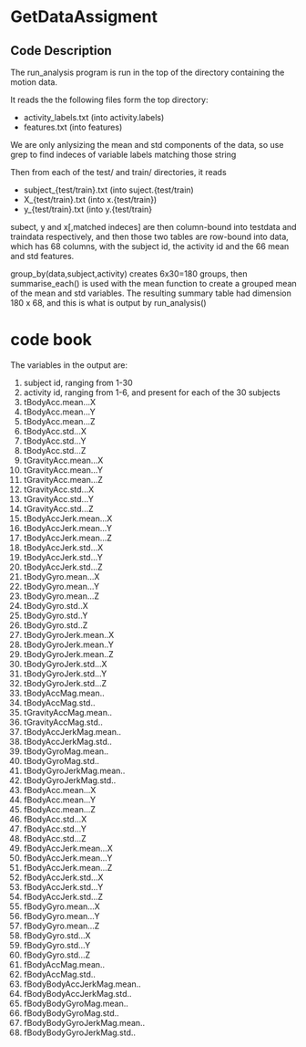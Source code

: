 # GetDataAssigment


## Code Description

The run_analysis program is run in the top of the directory containing the
motion data.

It reads the the following files form the top directory:

* activity_labels.txt (into activity.labels)
* features.txt (into features)

We are only anlysizing the mean and std components of the data, so use grep
to find indeces of variable labels matching those string

Then from each of the test/ and train/ directories, it reads

* subject_{test/train}.txt (into suject.{test/train)
* X_{test/train}.txt (into x.{test/train})
* y_{test/train}.txt (into y.{test/train}

subect, y and x[,matched indeces] are then column-bound into testdata and traindata respectively,
and then those two tables are row-bound into data, which has 68 columns, with the subject id, the activity id
and the 66 mean and std features.

group_by(data,subject,activity) creates 6x30=180 groups, then
summarise_each() is used with the mean function to create a  grouped mean of the mean and std variables. The resulting
summary table had dimension 180 x 68, and this is what is output by run_analysis()

# code book

The variables in the output are:
1. subject id, ranging from 1-30
2. activity id, ranging from 1-6, and present for each of the 30 subjects
3. tBodyAcc.mean...X
4. tBodyAcc.mean...Y
5. tBodyAcc.mean...Z
6. tBodyAcc.std...X
7. tBodyAcc.std...Y
8. tBodyAcc.std...Z
9. tGravityAcc.mean...X
10. tGravityAcc.mean...Y
11. tGravityAcc.mean...Z
12. tGravityAcc.std...X
13. tGravityAcc.std...Y
14. tGravityAcc.std...Z
15. tBodyAccJerk.mean...X
16. tBodyAccJerk.mean...Y
17. tBodyAccJerk.mean...Z
18. tBodyAccJerk.std...X
19. tBodyAccJerk.std...Y
20. tBodyAccJerk.std...Z
21. tBodyGyro.mean...X
22. tBodyGyro.mean...Y
23. tBodyGyro.mean...Z
24. tBodyGyro.std..X
25. tBodyGyro.std..Y
26. tBodyGyro.std..Z
27. tBodyGyroJerk.mean..X
28. tBodyGyroJerk.mean..Y
29. tBodyGyroJerk.mean..Z
30. tBodyGyroJerk.std...X
31. tBodyGyroJerk.std...Y
32. tBodyGyroJerk.std...Z
33. tBodyAccMag.mean..
34. tBodyAccMag.std..
35. tGravityAccMag.mean..
36. tGravityAccMag.std..
37. tBodyAccJerkMag.mean..
38. tBodyAccJerkMag.std..
39. tBodyGyroMag.mean..
40. tBodyGyroMag.std..
41. tBodyGyroJerkMag.mean..
42. tBodyGyroJerkMag.std..
43. fBodyAcc.mean...X
44. fBodyAcc.mean...Y
45. fBodyAcc.mean...Z
46. fBodyAcc.std...X
47. fBodyAcc.std...Y
48. fBodyAcc.std...Z
49. fBodyAccJerk.mean...X
50. fBodyAccJerk.mean...Y
51. fBodyAccJerk.mean...Z
52. fBodyAccJerk.std...X
53. fBodyAccJerk.std...Y
54. fBodyAccJerk.std...Z
55. fBodyGyro.mean...X
56. fBodyGyro.mean...Y
57. fBodyGyro.mean...Z
58. fBodyGyro.std...X
59. fBodyGyro.std...Y
60. fBodyGyro.std...Z
61. fBodyAccMag.mean..
62. fBodyAccMag.std..
63. fBodyBodyAccJerkMag.mean..
64. fBodyBodyAccJerkMag.std..
56. fBodyBodyGyroMag.mean..
66. fBodyBodyGyroMag.std..
67. fBodyBodyGyroJerkMag.mean..
68. fBodyBodyGyroJerkMag.std..

